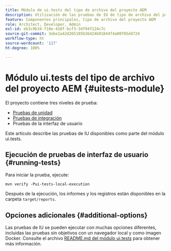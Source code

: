 ```yaml
---
title: Módulo de ui.tests del tipo de archivo del proyecto AEM
description: Utilización de las pruebas de IU de tipo de archivo del proyecto AEM
feature: Componentes principales, tipo de archivo del proyecto AEM
role: Architect, Developer, Admin
exl-id: eb3c9b34-f10e-410f-bcf3-34f94f124c7c
source-git-commit: 3ebe1a42d265185b36424b01844f4a00f05d4724
workflow-type: ht
source-wordcount: '117'
ht-degree: 100%

---
```


# Módulo ui.tests del tipo de archivo del proyecto AEM {#uitests-module}

El proyecto contiene tres niveles de prueba:

* [Pruebas de unidad](core.md#unit-tests)
* [Pruebas de integración](ittests.md)
* Pruebas de la interfaz de usuario

Este artículo describe las pruebas de IU disponibles como parte del módulo ui.tests.

## Ejecución de pruebas de interfaz de usuario {#running-tests}

Para iniciar la prueba, ejecute:

```shell
mvn verify -Pui-tests-local-execution
```

Después de la ejecución, los informes y los registros están disponibles en la carpeta `target/reports`.

## Opciones adicionales {#additional-options}

Las pruebas de IU se pueden ejecutar con muchas opciones diferentes, incluidas las pruebas sin objetivos con un navegador local y como imagen Docker. Consulte el archivo [README.md del módulo ui.tests](https://github.com/adobe/aem-project-archetype/tree/master/src/main/archetype/ui.tests) para obtener más información.
